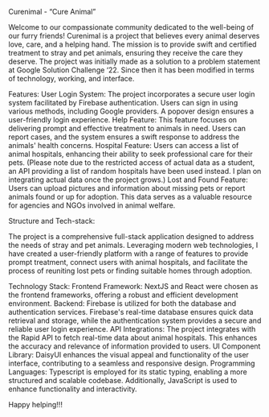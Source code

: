 Curenimal - “Cure Animal”

Welcome to our compassionate community dedicated to the well-being of our furry friends! 
Curenimal is a project that believes every animal deserves love, care, and a helping hand. The mission is to provide swift and certified treatment to stray and pet animals, ensuring they receive the care they deserve.
The project was initially made as a solution to a problem statement at Google Solution Challenge ‘22. Since then it has been modified in terms of technology, working, and interface.

Features:
User Login System: The project incorporates a secure user login system facilitated by Firebase authentication. Users can sign in using various methods, including Google providers. A popover design ensures a user-friendly login experience.
Help Feature: This feature focuses on delivering prompt and effective treatment to animals in need. Users can report cases, and the system ensures a swift response to address the animals' health concerns.
Hospital Feature: Users can access a list of animal hospitals, enhancing their ability to seek professional care for their pets. (Please note due to the restricted access of actual data as a student, an API providing a list of random hospitals have been used instead. I plan on integrating actual data once the project grows.)
Lost and Found Feature: Users can upload pictures and information about missing pets or report animals found or up for adoption. This data serves as a valuable resource for agencies and NGOs involved in animal welfare.


Structure and Tech-stack:

The project is a comprehensive full-stack application designed to address the needs of stray and pet animals. Leveraging modern web technologies, I have created a user-friendly platform with a range of features to provide prompt treatment, connect users with animal hospitals, and facilitate the process of reuniting lost pets or finding suitable homes through adoption.


Technology Stack:
Frontend Framework: NextJS and React were chosen as the frontend frameworks, offering a robust and efficient development environment.
Backend: Firebase is utilized for both the database and authentication services. Firebase's real-time database ensures quick data retrieval and storage, while the authentication system provides a secure and reliable user login experience.
API Integrations: The project integrates with the Rapid API to fetch real-time data about animal hospitals. This enhances the accuracy and relevance of information provided to users.
UI Component Library: DaisyUI enhances the visual appeal and functionality of the user interface, contributing to a seamless and responsive design.
Programming Languages: Typescript is employed for its static typing, enabling a more structured and scalable codebase. Additionally, JavaScript is used to enhance functionality and interactivity.


Happy helping!!!

